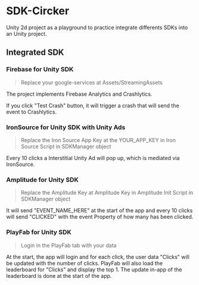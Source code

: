 # SDK-Circker
Unity 2d project as a playground to practice integrate differents SDKs into an Unity project.

## Integrated SDK

### Firebase for Unity SDK

> Replace your google-services at Assets/StreamingAssets

The project implements Firebase Analytics and Crashlytics.

If you click "Test Crash" button, it will trigger a crash that will send the event to Crashlytics.

### IronSource for Unity SDK with Unity Ads

> Replace the Iron Source App Key at the YOUR_APP_KEY in Iron Source Script in SDKManager object

Every 10 clicks a Interstitial Unity Ad will pop up, which is mediated via IronSource.

### Amplitude for Unity SDK

> Replace the Amplitude Key at Amplitude Key in Amplitude Init Script in SDKManager object

It will send "EVENT_NAME_HERE" at the start of the app and every 10 clicks will send "CLICKED" with the event Property of how many has been clicked.

### PlayFab for Unity SDK

> Login in the PlayFab tab with your data

At the start, the app will login and for each click, the user data "Clicks" will be updated with the number of clicks.
PlayFab will also load the leaderboard for "Clicks" and display the top 1. The update in-app of the leaderboard is done at the start of the app.
